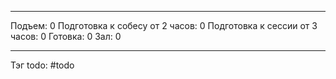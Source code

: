 
---
Подъем: 0
Подготовка к собесу от 2 часов: 0
Подготовка к сессии от 3 часов: 0
Готовка: 0
Зал: 0

---
Тэг todo: #todo